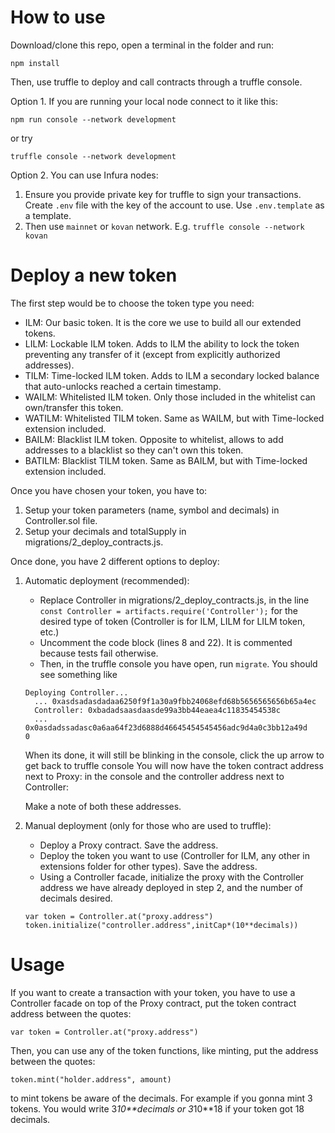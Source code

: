 # How to use
Download/clone this repo, open a terminal in the folder and run:

```
npm install
```

Then, use truffle to deploy and call contracts through a truffle console.

Option 1. If you are running your local node connect to it like this:

```
npm run console --network development
```
or try
```
truffle console --network development
```

Option 2. You can use Infura nodes:
1. Ensure you provide private key for truffle to sign your transactions. Create `.env` file with the key of the account to use. Use `.env.template` as a template.
2. Then use `mainnet` or `kovan` network. E.g. `truffle console --network kovan`

# Deploy a new token

The first step would be to choose the token type you need:
- ILM: Our basic token. It is the core we use to build all our extended tokens.
- LILM: Lockable ILM token. Adds to ILM the ability to lock the token preventing any transfer of it (except from explicitly authorized addresses).
- TILM: Time-locked ILM token. Adds to ILM a secondary locked balance that auto-unlocks reached a certain timestamp.
- WAILM: Whitelisted ILM token. Only those included in the whitelist can own/transfer this token.
- WATILM: Whitelisted TILM token. Same as WAILM, but with Time-locked extension included.
- BAILM: Blacklist ILM token. Opposite to whitelist, allows to add addresses to a blacklist so they can't own this token.
- BATILM: Blacklist TILM token. Same as BAILM, but with Time-locked extension included.

Once you have chosen your token, you have to:
1. Setup your token parameters (name, symbol and decimals) in Controller.sol file.
2. Setup your decimals and totalSupply in migrations/2_deploy_contracts.js.

Once done, you have 2 different options to deploy:
1. Automatic deployment (recommended):
	- Replace Controller in migrations/2_deploy_contracts.js, in the line `const Controller = artifacts.require('Controller');` for the desired type of token (Controller is for ILM, LILM for LILM token, etc.)
	- Uncomment the code block (lines 8 and 22). It is commented because tests fail otherwise.
	- Then, in the truffle console you have open, run `migrate`. You should see something like
	```
	Deploying Controller...
	  ... 0xasdsadasdadaa6250f9f1a30a9fbb24068efd68b5656565656b65a4ec
	  Controller: 0xbadadsaasdaasde99a3bb44eaea4c11835454538c
	  ... 0x0asdadssadasc0a6aa64f23d6888d46645454545456adc9d4a0c3bb12a49d
	0
	```
	When its done, it will still be blinking in the console, click the up arrow to get back to truffle console
	You will now have the token contract address next to Proxy:  in the console
	and the controller address next to Controller:

	Make a note of both these addresses.

2. Manual deployment (only for those who are used to truffle):
	- Deploy a Proxy contract. Save the address.
	- Deploy the token you want to use (Controller for ILM, any other in extensions folder for other types). Save the address.
	- Using a Controller facade, initialize the proxy with the Controller address we have already deployed in step 2, and the number of decimals desired.
	```
	var token = Controller.at("proxy.address")
	token.initialize("controller.address",initCap*(10**decimals))
	```

# Usage

If you want to create a transaction with your token, you have to use a Controller facade on top of the Proxy contract,
put the token contract address between the quotes:
```
var token = Controller.at("proxy.address")
```

Then, you can use any of the token functions, like minting, put the address between the quotes:
```
token.mint("holder.address", amount)
```

to mint tokens be aware of the decimals. For example if you gonna mint 3 tokens. You would write
3*10**decimals
or
3*10**18
if your token got 18 decimals.
